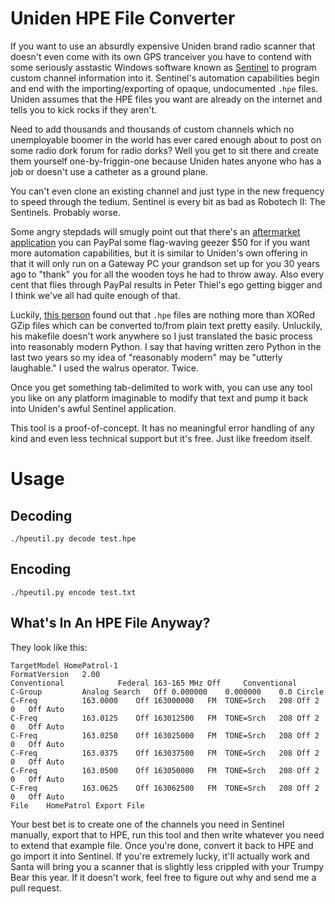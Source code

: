 # Uniden HPE File Converter

If you want to use an absurdly expensive Uniden brand radio scanner that doesn't even come with its own GPS tranceiver you have to contend with some seriously asstastic Windows software known as [Sentinel](http://info.uniden.com/twiki/bin/view/UnidenMan4/BCDx36HPSentinel) to program custom channel information into it. Sentinel's automation capabilities begin and end with the importing/exporting of opaque, undocumented `.hpe` files. Uniden assumes that the HPE files you want are already on the internet and tells you to kick rocks if they aren't.

Need to add thousands and thousands of custom channels which no unemployable boomer in the world has ever cared enough about to post on some radio dork forum for radio dorks? Well you get to sit there and create them yourself one-by-friggin-one because Uniden hates anyone who has a job or doesn't use a catheter as a ground plane.

You can't even clone an existing channel and just type in the new frequency to speed through the tedium. Sentinel is every bit as bad as Robotech II: The Sentinels. Probably worse.

Some angry stepdads will smugly point out that there's an [aftermarket application](https://proscan.org/) you can PayPal some flag-waving geezer $50 for if you want more automation capabilities, but it is similar to Uniden's own offering in that it will only run on a Gateway PC your grandson set up for you 30 years ago to "thank" you for all the wooden toys he had to throw away. Also every cent that flies through PayPal results in Peter Thiel's ego getting bigger and I think we've all had quite enough of that.

Luckily, [this person](https://github.com/sq5bpf/hpe_open) found out that `.hpe` files are nothing more than XORed GZip files which can be converted to/from plain text pretty easily. Unluckily, his makefile doesn't work anywhere so I just translated the basic process into reasonably modern Python. I say that having written zero Python in the last two years so my idea of "reasonably modern" may be "utterly laughable." I used the walrus operator. Twice.

Once you get something tab-delimited to work with, you can use any tool you like on any platform imaginable to modify that text and pump it back into Uniden's awful Sentinel application.

This tool is a proof-of-concept. It has no meaningful error handling of any kind and even less technical support but it's free. Just like freedom itself.

# Usage

## Decoding

`./hpeutil.py decode test.hpe`

## Encoding

`./hpeutil.py encode test.txt`

## What's In An HPE File Anyway?

They look like this:

```
TargetModel	HomePatrol-1
FormatVersion	2.00
Conventional			Federal 163-165 MHz	Off		Conventional
C-Group			Analog Search	Off	0.000000	0.000000	0.0	Circle
C-Freq			163.0000	Off	163000000	FM	TONE=Srch	208	Off	2	0	Off	Auto
C-Freq			163.0125	Off	163012500	FM	TONE=Srch	208	Off	2	0	Off	Auto
C-Freq			163.0250	Off	163025000	FM	TONE=Srch	208	Off	2	0	Off	Auto
C-Freq			163.0375	Off	163037500	FM	TONE=Srch	208	Off	2	0	Off	Auto
C-Freq			163.0500	Off	163050000	FM	TONE=Srch	208	Off	2	0	Off	Auto
C-Freq			163.0625	Off	163062500	FM	TONE=Srch	208	Off	2	0	Off	Auto
File	HomePatrol Export File
```

Your best bet is to create one of the channels you need in Sentinel manually, export that to HPE, run this tool and then write whatever you need to extend that example file. Once you're done, convert it back to HPE and go import it into Sentinel. If you're extremely lucky, it'll actually work and Santa will bring you a scanner that is slightly less crippled with your Trumpy Bear this year. If it doesn't work, feel free to figure out why and send me a pull request.
